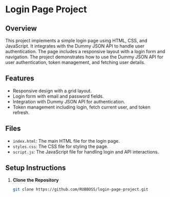 # Login Page Project

## Overview

This project implements a simple login page using HTML, CSS, and JavaScript. It integrates with the Dummy JSON API to handle user authentication. The page includes a responsive layout with a login form and navigation. The project demonstrates how to use the Dummy JSON API for user authentication, token management, and fetching user details.

## Features

- Responsive design with a grid layout.
- Login form with email and password fields.
- Integration with Dummy JSON API for authentication.
- Token management including login, fetch current user, and token refresh.

## Files

- `index.html`: The main HTML file for the login page.
- `styles.css`: The CSS file for styling the page.
- `script.js`: The JavaScript file for handling login and API interactions.

## Setup Instructions

1. **Clone the Repository**

   ```bash
   git clone https://github.com/RUBBOSS/login-page-project.git
